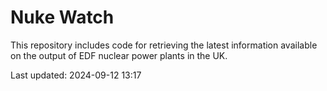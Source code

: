 # Nuke Watch

This repository includes code for retrieving the latest information available on the output of EDF nuclear power plants in the UK.

Last updated: 2024-09-12 13:17